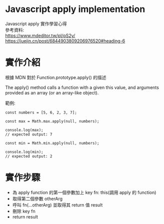 # Javascript apply implementation

Javascript apply 實作學習心得 <br>
參考資料: <br>
https://www.mdeditor.tw/pl/pS2y/<br>
https://juejin.cn/post/6844903809206976520#heading-6

# 實作介紹

根據 MDN 對於 Function.prototype.apply() 的描述

The apply() method calls a function with a given this value, and arguments provided as an array (or an array-like object).

範例:

```
const numbers = [5, 6, 2, 3, 7];

const max = Math.max.apply(null, numbers);

console.log(max);
// expected output: 7

const min = Math.min.apply(null, numbers);

console.log(min);
// expected output: 2

```

# 實作步驟

-  為 apply function 的第一個參數加上 key fn: this(調用 apply 的 function)
-  取得第二個參數 otherArg
-  呼叫 fn(...otherArg) 並取得其 return 值 result
-  刪除 key fn
-  return result
